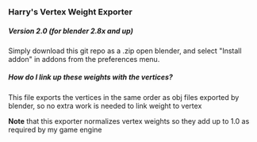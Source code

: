 ### Harry's Vertex Weight Exporter
##### Version 2.0 (for blender 2.8x and up)

Simply download this git repo as a .zip open blender, and select "Install addon"
in addons from the preferences menu. 

##### How do I link up these weights with the vertices?

This file exports the vertices in the same order as obj files exported by
blender, so no extra work is needed to link weight to vertex

**Note** that this exporter normalizes vertex weights so they add up to 1.0
as required by my game engine